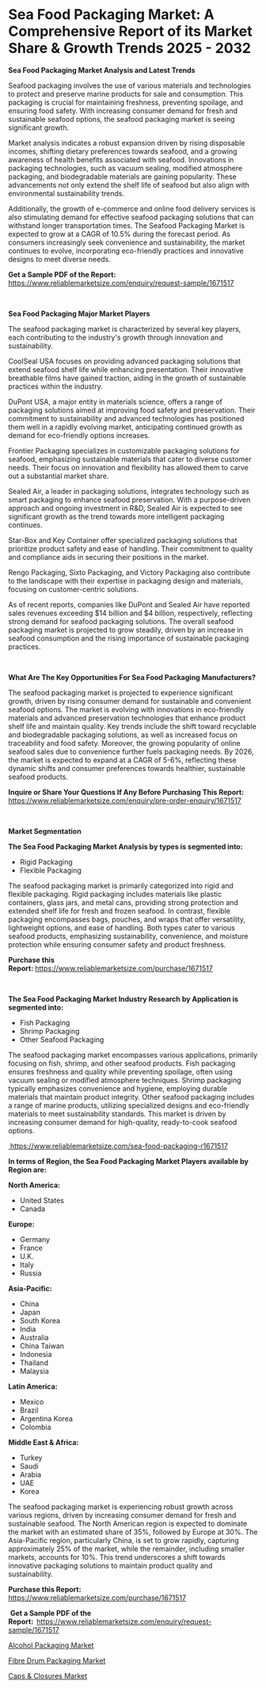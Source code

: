 <p><h1>Sea Food Packaging Market: A Comprehensive Report of its Market Share & Growth Trends 2025 - 2032</h1></p><p><strong>Sea Food Packaging Market Analysis and Latest Trends</strong></p>
<p><p>Seafood packaging involves the use of various materials and technologies to protect and preserve marine products for sale and consumption. This packaging is crucial for maintaining freshness, preventing spoilage, and ensuring food safety. With increasing consumer demand for fresh and sustainable seafood options, the seafood packaging market is seeing significant growth. </p><p>Market analysis indicates a robust expansion driven by rising disposable incomes, shifting dietary preferences towards seafood, and a growing awareness of health benefits associated with seafood. Innovations in packaging technologies, such as vacuum sealing, modified atmosphere packaging, and biodegradable materials are gaining popularity. These advancements not only extend the shelf life of seafood but also align with environmental sustainability trends. </p><p>Additionally, the growth of e-commerce and online food delivery services is also stimulating demand for effective seafood packaging solutions that can withstand longer transportation times. The Seafood Packaging Market is expected to grow at a CAGR of 10.5% during the forecast period. As consumers increasingly seek convenience and sustainability, the market continues to evolve, incorporating eco-friendly practices and innovative designs to meet diverse needs.</p></p>
<p><strong>Get a Sample PDF of the Report:&nbsp;</strong> <a href="https://www.reliablemarketsize.com/enquiry/request-sample/1671517?utm_campaign=2008&utm_medium=2&utm_source=Github&utm_content=ia&utm_term=08032025&utm_id=sea-food-packaging">https://www.reliablemarketsize.com/enquiry/request-sample/1671517</a></p>
<p>&nbsp;</p>
<p><strong>Sea Food Packaging Major Market Players</strong></p>
<p><p>The seafood packaging market is characterized by several key players, each contributing to the industry's growth through innovation and sustainability. </p><p>CoolSeal USA focuses on providing advanced packaging solutions that extend seafood shelf life while enhancing presentation. Their innovative breathable films have gained traction, aiding in the growth of sustainable practices within the industry. </p><p>DuPont USA, a major entity in materials science, offers a range of packaging solutions aimed at improving food safety and preservation. Their commitment to sustainability and advanced technologies has positioned them well in a rapidly evolving market, anticipating continued growth as demand for eco-friendly options increases.</p><p>Frontier Packaging specializes in customizable packaging solutions for seafood, emphasizing sustainable materials that cater to diverse customer needs. Their focus on innovation and flexibility has allowed them to carve out a substantial market share. </p><p>Sealed Air, a leader in packaging solutions, integrates technology such as smart packaging to enhance seafood preservation. With a purpose-driven approach and ongoing investment in R&D, Sealed Air is expected to see significant growth as the trend towards more intelligent packaging continues.</p><p>Star-Box and Key Container offer specialized packaging solutions that prioritize product safety and ease of handling. Their commitment to quality and compliance aids in securing their positions in the market.</p><p>Rengo Packaging, Sixto Packaging, and Victory Packaging also contribute to the landscape with their expertise in packaging design and materials, focusing on customer-centric solutions.</p><p>As of recent reports, companies like DuPont and Sealed Air have reported sales revenues exceeding $14 billion and $4 billion, respectively, reflecting strong demand for seafood packaging solutions. The overall seafood packaging market is projected to grow steadily, driven by an increase in seafood consumption and the rising importance of sustainable packaging practices.</p></p>
<p>&nbsp;</p>
<p><strong>What Are The Key Opportunities For Sea Food Packaging Manufacturers?</strong></p>
<p><p>The seafood packaging market is projected to experience significant growth, driven by rising consumer demand for sustainable and convenient seafood options. The market is evolving with innovations in eco-friendly materials and advanced preservation technologies that enhance product shelf life and maintain quality. Key trends include the shift toward recyclable and biodegradable packaging solutions, as well as increased focus on traceability and food safety. Moreover, the growing popularity of online seafood sales due to convenience further fuels packaging needs. By 2026, the market is expected to expand at a CAGR of 5-6%, reflecting these dynamic shifts and consumer preferences towards healthier, sustainable seafood products.</p></p>
<p><strong>Inquire or Share Your Questions If Any Before Purchasing This Report:</strong> <a href="https://www.reliablemarketsize.com/enquiry/pre-order-enquiry/1671517?utm_campaign=2008&utm_medium=2&utm_source=Github&utm_content=ia&utm_term=08032025&utm_id=sea-food-packaging">https://www.reliablemarketsize.com/enquiry/pre-order-enquiry/1671517</a></p>
<p>&nbsp;</p>
<p><strong>Market Segmentation</strong></p>
<p><strong>The Sea Food Packaging Market Analysis by types is segmented into:</strong></p>
<p><ul><li>Rigid Packaging</li><li>Flexible Packaging</li></ul></p>
<p><p>The seafood packaging market is primarily categorized into rigid and flexible packaging. Rigid packaging includes materials like plastic containers, glass jars, and metal cans, providing strong protection and extended shelf life for fresh and frozen seafood. In contrast, flexible packaging encompasses bags, pouches, and wraps that offer versatility, lightweight options, and ease of handling. Both types cater to various seafood products, emphasizing sustainability, convenience, and moisture protection while ensuring consumer safety and product freshness.</p></p>
<p><strong>Purchase this Report:&nbsp;</strong><a href="https://www.reliablemarketsize.com/purchase/1671517?utm_campaign=2008&utm_medium=2&utm_source=Github&utm_content=ia&utm_term=08032025&utm_id=sea-food-packaging">https://www.reliablemarketsize.com/purchase/1671517</a></p>
<p>&nbsp;</p>
<p><strong>The Sea Food Packaging Market Industry Research by Application is segmented into:</strong></p>
<p><ul><li>Fish Packaging</li><li>Shrimp Packaging</li><li>Other Seafood Packaging</li></ul></p>
<p><p>The seafood packaging market encompasses various applications, primarily focusing on fish, shrimp, and other seafood products. Fish packaging ensures freshness and quality while preventing spoilage, often using vacuum sealing or modified atmosphere techniques. Shrimp packaging typically emphasizes convenience and hygiene, employing durable materials that maintain product integrity. Other seafood packaging includes a range of marine products, utilizing specialized designs and eco-friendly materials to meet sustainability standards. This market is driven by increasing consumer demand for high-quality, ready-to-cook seafood options.</p></p>
<p><a href="https://www.reliablemarketsize.com/sea-food-packaging-r1671517?utm_campaign=2008&utm_medium=2&utm_source=Github&utm_content=ia&utm_term=08032025&utm_id=sea-food-packaging">&nbsp;https://www.reliablemarketsize.com/sea-food-packaging-r1671517</a></p>
<p><strong>In terms of Region, the Sea Food Packaging Market Players available by Region are:</strong></p>
<p>
    <p> <strong> North America: </strong>
        <ul>
            <li>United States</li>
            <li>Canada</li>
        </ul>
        </p> 
    <p> <strong> Europe: </strong>
        <ul>
            <li>Germany</li>
            <li>France</li>
            <li>U.K.</li>
            <li>Italy</li>
            <li>Russia</li>
        </ul>
        </p> 
    <p> <strong> Asia-Pacific: </strong>
        <ul>
            <li>China</li>
            <li>Japan</li>
            <li>South Korea</li>
            <li>India</li>
            <li>Australia</li>
            <li>China Taiwan</li>
            <li>Indonesia</li>
            <li>Thailand</li>
            <li>Malaysia</li>
        </ul>
        </p> 
    <p> <strong> Latin America: </strong>
        <ul>
            <li>Mexico</li>
            <li>Brazil</li>
            <li>Argentina Korea</li>
            <li>Colombia</li>
        </ul>
        </p> 
    <p> <strong> Middle East & Africa: </strong>
        <ul>
            <li>Turkey</li>
            <li>Saudi</li>
            <li>Arabia</li>
            <li>UAE</li>
            <li>Korea</li>
        </ul>
    </p>
    </p>
<p><p>The seafood packaging market is experiencing robust growth across various regions, driven by increasing consumer demand for fresh and sustainable seafood. The North American region is expected to dominate the market with an estimated share of 35%, followed by Europe at 30%. The Asia-Pacific region, particularly China, is set to grow rapidly, capturing approximately 25% of the market, while the remainder, including smaller markets, accounts for 10%. This trend underscores a shift towards innovative packaging solutions to maintain product quality and sustainability.</p></p>
<p><strong>Purchase this Report: </strong><a href="https://www.reliablemarketsize.com/purchase/1671517?utm_campaign=2008&utm_medium=2&utm_source=Github&utm_content=ia&utm_term=08032025&utm_id=sea-food-packaging">https://www.reliablemarketsize.com/purchase/1671517</a></p>
<p>&nbsp;<strong>Get a Sample PDF of the Report:&nbsp;&nbsp;</strong><a href="https://www.reliablemarketsize.com/enquiry/request-sample/1671517?utm_campaign=2008&utm_medium=2&utm_source=Github&utm_content=ia&utm_term=08032025&utm_id=sea-food-packaging">https://www.reliablemarketsize.com/enquiry/request-sample/1671517</a></p>
<p><strong></strong></p>
<p><p><a href="https://github.com/PeterParrish5/Market-Research-Report-List-7/blob/main/alcohol-packaging-market.md?utm_campaign=2008&utm_medium=2&utm_source=Github&utm_content=ia&utm_term=08032025&utm_id=sea-food-packaging">Alcohol Packaging Market</a></p><p><a href="https://github.com/hiwatchucuy/Market-Research-Report-List-1/blob/main/fibre-drum-packaging-market.md?utm_campaign=2008&utm_medium=2&utm_source=Github&utm_content=ia&utm_term=08032025&utm_id=sea-food-packaging">Fibre Drum Packaging Market</a></p><p><a href="https://github.com/ftnlewins/Market-Research-Report-List-1/blob/main/caps-closures-market.md?utm_campaign=2008&utm_medium=2&utm_source=Github&utm_content=ia&utm_term=08032025&utm_id=sea-food-packaging">Caps & Closures Market</a></p></p>